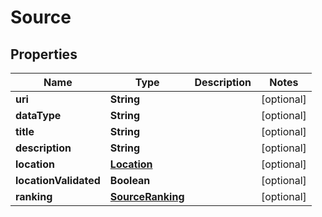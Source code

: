 # Source

## Properties
Name | Type | Description | Notes
------------ | ------------- | ------------- | -------------
**uri** | **String** |  |  [optional]
**dataType** | **String** |  |  [optional]
**title** | **String** |  |  [optional]
**description** | **String** |  |  [optional]
**location** | [**Location**](Location.md) |  |  [optional]
**locationValidated** | **Boolean** |  |  [optional]
**ranking** | [**SourceRanking**](SourceRanking.md) |  |  [optional]
